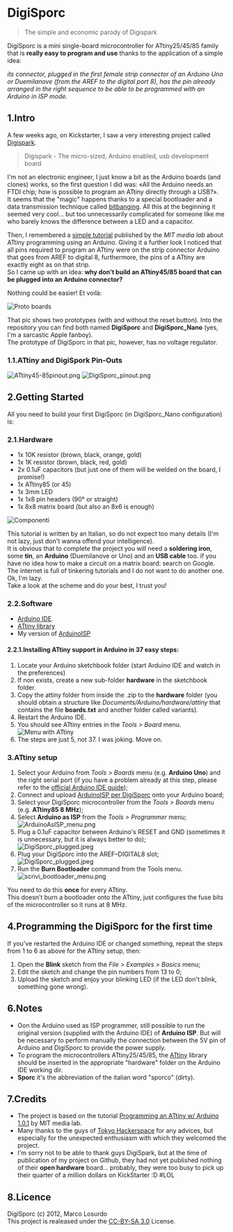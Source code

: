 # DigiSporc

> The simple and economic parody of Digispark

DigiSporc is a mini single-board microcontroller for ATtiny25/45/85 family that is **really easy to program and use** thanks to the application of a simple idea:

*its connector, plugged in the first female strip connector  of an Arduino Uno or Duemilanove (from the AREF to the digital port 8), has the pin already arranged in the right sequence to be able to be programmed with an Arduino in ISP mode.*

## 1.Intro
A few weeks ago, on Kickstarter, I saw a very interesting project called [Digispark](http://www.kickstarter.com/projects/digistump/digispark-the-tiny-arduino-enabled-usb-dev-board).

> Digispark - The micro-sized, Arduino enabled, usb development board

I'm not an electronic engineer, I just know a bit as the Arduino boards (and clones) works, so the first question I did was: «All the Arduino needs an FTDI chip; how is possible to program an ATtiny directly through a USB?».   
It seems that the "magic" happens thanks to a special bootloader and a data transmission technique called [bitbanging](http://en.wikipedia.org/wiki/Bit_banging). All this at the beginning it seemed very cool... but too unnecessarily complicated for someone like me who barely knows the difference between a LED and a capacitor.

Then, I remembered a [simple tutorial](http://hlt.media.mit.edu/?p=1695) published by the _MIT media lab_ about ATtiny programming using an Arduino. Giving it a further look I noticed that all pins required to program an ATtiny were on the strip connector Arduino that goes from AREF to digital 8, furthermore, the pins of a ATtiny are exactly eight as on that strip.  
So I came up with an idea: **why don't build an ATtiny45/85 board that can be plugged into an Arduino connector?**

Nothing could be easier! Et voilà:

![Proto boards](https://raw.github.com/MarcoLosurdo/DigiSporc/master/pic/DigiSporc%20proto.jpeg)

That pic shows two prototypes (with and without the reset button). Into the repository you can find both named **DigiSporc** and **DigiSporc_Nano** (yes, I'm a sarcastic Apple fanboy).  
The prototype of DigiSporc in that pic, however, has no voltage regulator.

### 1.1.ATtiny and DigiSpork Pin-Outs
![ATtiny45-85pinout.png](https://raw.github.com/MarcoLosurdo/DigiSporc/master/pic/ATtiny45-85pinout.png)
![DigiSporc_pinout.png](https://raw.github.com/MarcoLosurdo/DigiSporc/master/pic/DigiSporc_pinout.png)

## 2.Getting Started
All you need to build your first DigiSporc (in DigiSporc_Nano configuration) is:

### 2.1.Hardware
* 1x 10K resistor (brown, black, orange, gold)
* 1x 1K resistor (brown, black, red, gold)
* 2x 0.1uF capacitors (but just one of them will be welded on the board, I promise!)
* 1x ATtiny85 (or 45)
* 1x 3mm LED
* 1x 1x8 pin headers (90° or straight)
* 1x 8x8 matrix board (but also an 8x6 is enough)

![Componenti](https://raw.github.com/MarcoLosurdo/DigiSporc/master/pic/Lanciami_i_componenti.jpeg)

This tutorial is written by an Italian, so do not expect too many details (I'm not lazy, just don't wanna offend your intelligence).  
It is obvious that to complete the project you will need a **soldering iron**, some **tin**, an **Arduino** (Duemilanove or Uno) and an **USB cable** too. if you have no idea how to make a circuit on a matrix board: search on Google. The internet is full of tinkering tutorials and I do not want to do another one.  
Ok, I'm lazy.  
Take a look at the scheme and do your best, I trust you!

### 2.2.Software
* [Arduino IDE](http://arduino.cc/en/Main/Software).
* [ATtiny library](https://github.com/damellis/attiny/zipball/Arduino1)
* My version of [ArduinoISP](https://raw.github.com/MarcoLosurdo/DigiSporc/master/ArduinoISP_per_DigiSporc.ino)

#### 2.2.1.Installing ATtiny support in Arduino in 37 easy steps:
1. Locate your Arduino sketchbook folder (start Arduino IDE and watch in the preferences)
1. If non exists, create a new sub-folder **hardware** in the sketchbook folder.
1. Copy the attiny folder from inside the .zip to the **hardware** folder (you should obtain a structure like _Documents/Arduino/hardware/attiny_ that contains the file **boards.txt** and another folder called variants).
1. Restart the Arduino IDE.
1. You should see ATtiny entries in the _Tools > Board_ menu.
![Menu with ATtiny](https://raw.github.com/MarcoLosurdo/DigiSporc/master/pic/ATtiny-Boards-Menu.png)
1. The steps are just 5, not 37. I was joking. Move on.

### 3.ATtiny setup
1. Select your Arduino from _Tools > Boards_ menu (e.g. **Arduino Uno**) and the right serial port (if you have a problem already at this step, please refer to the [official Arduino IDE guide](http://arduino.cc/en/Guide/HomePage));
1. Connect and upload [ArduinoISP per DigiSporc](https://raw.github.com/MarcoLosurdo/DigiSporc/master/ArduinoISP_per_DigiSporc.ino) onto your Arduino board;
1. Select your DigiSporc microcontroller from the _Tools > Boards_ menu (e.g. **ATtiny85 8 MHz**);
1. Select **Arduino as ISP** from the _Tools > Programmer_ menu;  
![ArduinoAsISP_menu.png](https://raw.github.com/MarcoLosurdo/DigiSporc/master/pic/ArduinoAsISP_menu.png)
1. Plug a 0.1uF capacitor between Arduino's RESET and GND (sometimes it is unnecessary, but it is always better to do);  
![DigiSporc_plugged.jpeg](https://raw.github.com/MarcoLosurdo/DigiSporc/master/pic/capacitor_ResetGND.jpeg)
1. Plug your DigiSporc into the AREF–DIGITAL8 slot;  
![DigiSporc_plugged.jpeg](https://raw.github.com/MarcoLosurdo/DigiSporc/master/pic/DigiSporc_plugged.jpeg)
1. Run the **Burn Bootloader** command from the Tools menu.  
![scrivi_bootloader_menu.png](https://raw.github.com/MarcoLosurdo/DigiSporc/master/pic/scrivi_bootloader_menu.png)

You need to do this **once** for every ATtiny.  
This doesn’t burn a bootloader onto the ATtiny, just configures the fuse bits of the microcontroller so it runs at 8 MHz.

## 4.Programming the DigiSporc for the first time
If you've restarted the Arduino IDE or changed something, repeat the steps from 1 to 6 as above for the ATtiny setup, then:

1. Open the **Blink** sketch from the _File > Examples > Basics_ menu;
1. Edit the sketch and change the pin numbers from 13 to 0;
1. Upload the sketch and enjoy your blinking LED (if the LED don't blink, something gone wrong).

## 6.Notes
* Oon the Arduino used as ISP programmer, still possible to run  the original version (supplied with the Arduino IDE) of **Arduino ISP**. But will be necessary to perform manually the connection between the 5V pin of Arduino and DigiSporc to provide the power supply.
* To program the microcontrollers ATtiny25/45/85, the [ATtiny](https://github.com/damellis/attiny) library should be inserted in the appropriate "hardware" folder on the Arduino IDE working dir.
* **Sporc** it's the abbreviation of the italian word "sporco" (dirty).

## 7.Credits
* The project is based on the tutorial [Programming an ATtiny w/ Arduino 1.0.1](http://hlt.media.mit.edu/?p=1695) by MIT media lab.
* Many thanks to the guys of [Tokyo Hackerspace](http://tokyohackerspace.org/) for any advices, but especially for the unexpected enthusiasm with which they welcomed the project.
* I'm sorry not to be able to thank guys DigiSpark, but at the time of publication of my project on Github, they had not yet published nothing of their **open hardware** board... probably, they were too busy to pick up their quarter of a million dollars on KickStarter :D #LOL

## 8.Licence
DigiSporc (c) 2012, Marco Losurdo  
This project is realeased under the [CC-BY-SA 3.0](http://creativecommons.org/licenses/by-sa/3.0/us/) License.
